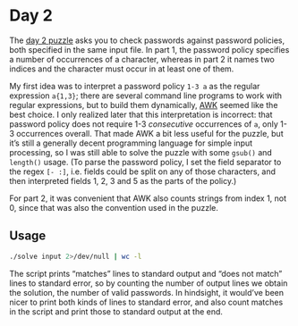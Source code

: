 # Day 2

The [day 2 puzzle][day2] asks you to check passwords against password policies,
both specified in the same input file.
In part 1, the password policy specifies a number of occurrences of a character,
whereas in part 2 it names two indices and the character must occur in at least one of them.

My first idea was to interpret a password policy `1-3 a` as the regular expression `a{1,3}`;
there are several command line programs to work with regular expressions,
but to build them dynamically, [AWK][] seemed like the best choice.
I only realized later that this interpretation is incorrect:
that password policy does not require 1-3 *consecutive* occurrences of `a`,
only 1-3 occurrences overall.
That made AWK a bit less useful for the puzzle,
but it’s still a generally decent programming language for simple input processing,
so I was still able to solve the puzzle with some `gsub()` and `length()` usage.
(To parse the password policy, I set the field separator to the regex `[- :]`,
i.e. fields could be split on any of those characters,
and then interpreted fields 1, 2, 3 and 5 as the parts of the policy.)

For part 2, it was convenient that AWK also counts strings from index 1, not 0,
since that was also the convention used in the puzzle.

## Usage

```sh
./solve input 2>/dev/null | wc -l
```

The script prints “matches” lines to standard output
and “does not match” lines to standard error,
so by counting the number of output lines we obtain the solution,
the number of valid passwords.
In hindsight, it would’ve been nicer to print both kinds of lines to standard error,
and also count matches in the script and print those to standard output at the end.

[day2]: https://adventofcode.com/2020/day/2
[AWK]: https://www.wikidata.org/wiki/Special:GoToLinkedPage/enwiki/Q213970
